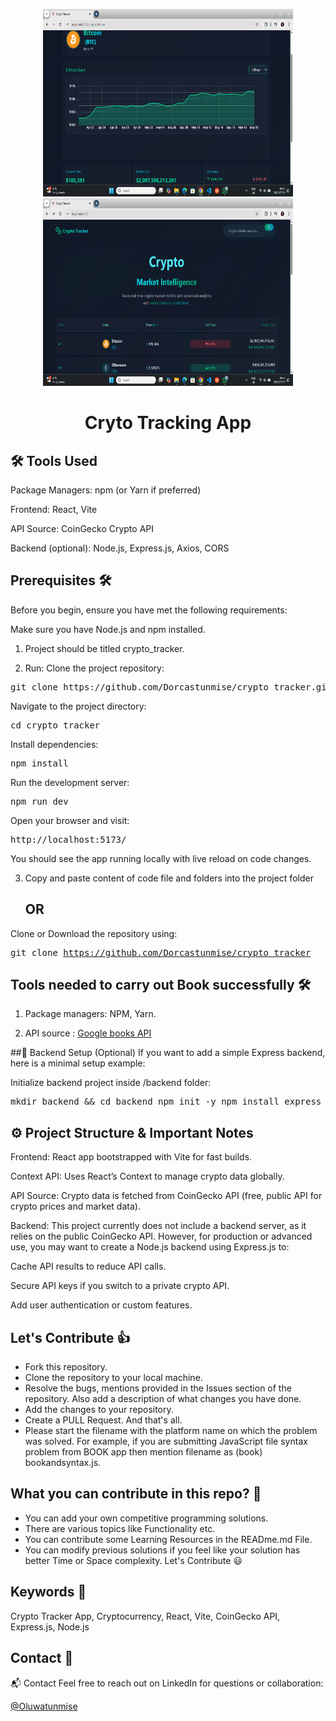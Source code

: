 <p align="center">
  <a href="https://crypto-tracker-app-git-main-dorcastunmise.vercel.app/](https://crypto-tracker-gules-tau.vercel.app/">
    <img width="400" height="300" src="./public/Screenshot (1).png"/>  
    <img width="400" height="300" src="./public/Screenshot (2).png"/>  
  </a>
</p>
<h1 align="center">Cryto Tracking App</h1>

## 🛠️  Tools Used
Package Managers: npm (or Yarn if preferred)

Frontend: React, Vite

API Source: CoinGecko Crypto API

Backend (optional): Node.js, Express.js, Axios, CORS

## Prerequisites 🛠️

Before you begin, ensure you have met the following requirements:

Make sure you have Node.js and npm installed.

  1. Project should be titled crypto_tracker.

  2.  Run:
  Clone the project repository:

<pre>git clone https://github.com/Dorcastunmise/crypto_tracker.git</pre>
Navigate to the project directory:

<pre>cd crypto_tracker</pre>
Install dependencies:

<pre>npm install</pre>
Run the development server:

<pre>npm run dev</pre>
Open your browser and visit:

<pre>http://localhost:5173/</pre>
You should see the app running locally with live reload on code changes.


  3. Copy and paste content of code file and folders into the project folder

     ## OR 

Clone or Download the repository using:
    <pre>git clone https://github.com/Dorcastunmise/crypto_tracker </pre>


## Tools needed to carry out Book successfully 🛠️
1. Package managers: NPM, Yarn.

2. API source : <a href="https://www.coingecko.com/">Google books API</a>

##🔧 Backend Setup (Optional)
If you want to add a simple Express backend, here is a minimal setup example:

Initialize backend project inside /backend folder:

<pre>mkdir backend && cd backend npm init -y npm install express axios cors </pre>


## ⚙️ Project Structure & Important Notes
Frontend: React app bootstrapped with Vite for fast builds.

Context API: Uses React’s Context to manage crypto data globally.

API Source: Crypto data is fetched from CoinGecko API (free, public API for crypto prices and market data).

Backend:
This project currently does not include a backend server, as it relies on the public CoinGecko API.
However, for production or advanced use, you may want to create a Node.js backend using Express.js to:

Cache API results to reduce API calls.

Secure API keys if you switch to a private crypto API.

Add user authentication or custom features.



## Let's Contribute 👍
- Fork this repository.
- Clone the repository to your local machine.
- Resolve the bugs, mentions provided in the Issues section of the repository. Also add a description of what changes you have done.
- Add the changes to your repository.
- Create a PULL Request. And that's all.
- Please start the filename with the platform name on which the problem was solved. For example, if you are submitting JavaScript file syntax problem from BOOK app then mention filename as (book) bookandsyntax.js.

## What you can contribute in this repo? 👊
- You can add your own competitive programming solutions.
- There are various topics like Functionality etc.
- You can contribute some Learning Resources in the READme.md File.
- You can modify previous solutions if you feel like your solution has better Time or Space complexity.
   Let's Contribute 😃


## Keywords 🤌
Crypto Tracker App, Cryptocurrency, React, Vite, CoinGecko API, Express.js, Node.js

## Contact 👋 
📬 Contact
Feel free to reach out on LinkedIn for questions or collaboration:

<a href="https://www.linkedin.com/in/alimi-oluwatunmise-563915225">@Oluwatunmise</a>
